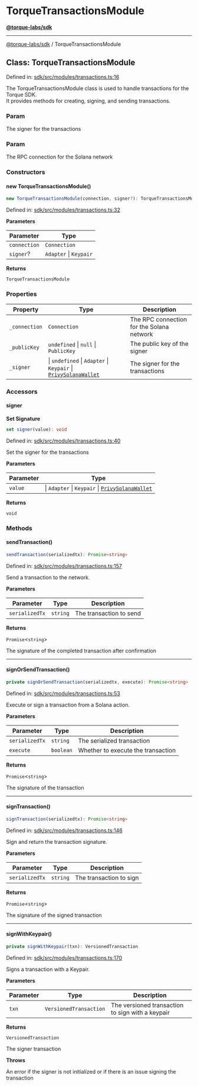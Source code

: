 # TorqueTransactionsModule

[**@torque-labs/sdk**](../)

***

[@torque-labs/sdk](../) / TorqueTransactionsModule

## Class: TorqueTransactionsModule

Defined in: [sdk/src/modules/transactions.ts:16](https://github.com/torque-labs/monorepo/blob/2ebf07140779767733d669c69d4b6e369a4193c3/packages/sdk/src/modules/transactions.ts#l16)

The TorqueTransactionsModule class is used to handle transactions for the Torque SDK.\
It provides methods for creating, signing, and sending transactions.

### Param

The signer for the transactions

### Param

The RPC connection for the Solana network

### Constructors

#### new TorqueTransactionsModule()

```ts
new TorqueTransactionsModule(connection, signer?): TorqueTransactionsModule
```

Defined in: [sdk/src/modules/transactions.ts:32](https://github.com/torque-labs/monorepo/blob/2ebf07140779767733d669c69d4b6e369a4193c3/packages/sdk/src/modules/transactions.ts#l32)

**Parameters**

| Parameter    | Type                   |
| ------------ | ---------------------- |
| `connection` | `Connection`           |
| `signer`?    | `Adapter` \| `Keypair` |

**Returns**

`TorqueTransactionsModule`

### Properties

| Property      | Type                                                                                                    | Description                               |
| ------------- | ------------------------------------------------------------------------------------------------------- | ----------------------------------------- |
| `_connection` | `Connection`                                                                                            | The RPC connection for the Solana network |
| `_publicKey`  | `undefined` \| `null` \| `PublicKey`                                                                    | The public key of the signer              |
| `_signer`     | \| `undefined` \| `Adapter` \| `Keypair` \| [`PrivySolanaWallet`](../type-aliases/privysolanawallet.md) | The signer for the transactions           |

### Accessors

#### signer

**Set Signature**

```ts
set signer(value): void
```

Defined in: [sdk/src/modules/transactions.ts:40](https://github.com/torque-labs/monorepo/blob/2ebf07140779767733d669c69d4b6e369a4193c3/packages/sdk/src/modules/transactions.ts#l40)

Set the signer for the transactions

**Parameters**

| Parameter | Type                                                                                     |
| --------- | ---------------------------------------------------------------------------------------- |
| `value`   | \| `Adapter` \| `Keypair` \| [`PrivySolanaWallet`](../type-aliases/privysolanawallet.md) |

**Returns**

`void`

### Methods

#### sendTransaction()

```ts
sendTransaction(serializedtx): Promise<string>
```

Defined in: [sdk/src/modules/transactions.ts:157](https://github.com/torque-labs/monorepo/blob/2ebf07140779767733d669c69d4b6e369a4193c3/packages/sdk/src/modules/transactions.ts#l157)

Send a transaction to the network.

**Parameters**

| Parameter      | Type     | Description             |
| -------------- | -------- | ----------------------- |
| `serializedTx` | `string` | The transaction to send |

**Returns**

`Promise`<`string`>

The signature of the completed transaction after confirmation

***

#### signOrSendTransaction()

```ts
private signOrSendTransaction(serializedtx, execute): Promise<string>
```

Defined in: [sdk/src/modules/transactions.ts:53](https://github.com/torque-labs/monorepo/blob/2ebf07140779767733d669c69d4b6e369a4193c3/packages/sdk/src/modules/transactions.ts#l53)

Execute or sign a transaction from a Solana action.

**Parameters**

| Parameter      | Type      | Description                        |
| -------------- | --------- | ---------------------------------- |
| `serializedTx` | `string`  | The serialized transaction         |
| `execute`      | `boolean` | Whether to execute the transaction |

**Returns**

`Promise`<`string`>

The signature of the transaction

***

#### signTransaction()

```ts
signTransaction(serializedtx): Promise<string>
```

Defined in: [sdk/src/modules/transactions.ts:146](https://github.com/torque-labs/monorepo/blob/2ebf07140779767733d669c69d4b6e369a4193c3/packages/sdk/src/modules/transactions.ts#l146)

Sign and return the transaction signature.

**Parameters**

| Parameter      | Type     | Description             |
| -------------- | -------- | ----------------------- |
| `serializedTx` | `string` | The transaction to sign |

**Returns**

`Promise`<`string`>

The signature of the signed transaction

***

#### signWithKeypair()

```ts
private signWithKeypair(txn): VersionedTransaction
```

Defined in: [sdk/src/modules/transactions.ts:170](https://github.com/torque-labs/monorepo/blob/2ebf07140779767733d669c69d4b6e369a4193c3/packages/sdk/src/modules/transactions.ts#l170)

Signs a transaction with a Keypair.

**Parameters**

| Parameter | Type                   | Description                                      |
| --------- | ---------------------- | ------------------------------------------------ |
| `txn`     | `VersionedTransaction` | The versioned transaction to sign with a keypair |

**Returns**

`VersionedTransaction`

The signer transaction

**Throws**

An error if the signer is not initialized or if there is an issue signing the transaction

